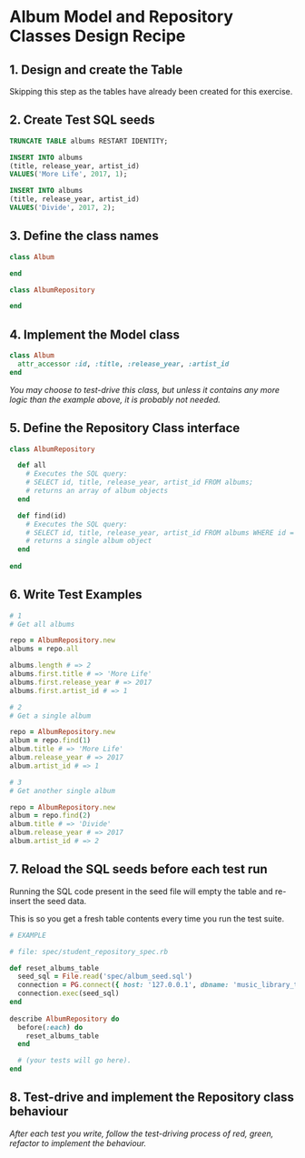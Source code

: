 # Album Model and Repository Classes Design Recipe

## 1. Design and create the Table

Skipping this step as the tables have already been created for this exercise.

## 2. Create Test SQL seeds

```sql
TRUNCATE TABLE albums RESTART IDENTITY;

INSERT INTO albums
(title, release_year, artist_id)
VALUES('More Life', 2017, 1);

INSERT INTO albums
(title, release_year, artist_id)
VALUES('Divide', 2017, 2);
```

## 3. Define the class names

```ruby
class Album

end 

class AlbumRepository

end
```

## 4. Implement the Model class

```ruby
class Album
  attr_accessor :id, :title, :release_year, :artist_id
end
```

*You may choose to test-drive this class, but unless it contains any more logic than the example above, it is probably not needed.*

## 5. Define the Repository Class interface

```ruby
class AlbumRepository

  def all 
    # Executes the SQL query:
    # SELECT id, title, release_year, artist_id FROM albums;
    # returns an array of album objects
  end

  def find(id)
    # Executes the SQL query:
    # SELECT id, title, release_year, artist_id FROM albums WHERE id = $1;
    # returns a single album object
  end
  
end
```

## 6. Write Test Examples

```ruby
# 1
# Get all albums

repo = AlbumRepository.new 
albums = repo.all

albums.length # => 2
albums.first.title # => 'More Life'
albums.first.release_year # => 2017
albums.first.artist_id # => 1

# 2
# Get a single album

repo = AlbumRepository.new
album = repo.find(1)
album.title # => 'More Life'
album.release_year # => 2017
album.artist_id # => 1

# 3
# Get another single album

repo = AlbumRepository.new
album = repo.find(2)
album.title # => 'Divide'
album.release_year # => 2017
album.artist_id # => 2
```

## 7. Reload the SQL seeds before each test run

Running the SQL code present in the seed file will empty the table and re-insert the seed data.

This is so you get a fresh table contents every time you run the test suite.

```ruby
# EXAMPLE

# file: spec/student_repository_spec.rb

def reset_albums_table
  seed_sql = File.read('spec/album_seed.sql')
  connection = PG.connect({ host: '127.0.0.1', dbname: 'music_library_test' })
  connection.exec(seed_sql)
end
  
describe AlbumRepository do
  before(:each) do 
    reset_albums_table
  end

  # (your tests will go here).
end
```

## 8. Test-drive and implement the Repository class behaviour

_After each test you write, follow the test-driving process of red, green, refactor to implement the behaviour._
